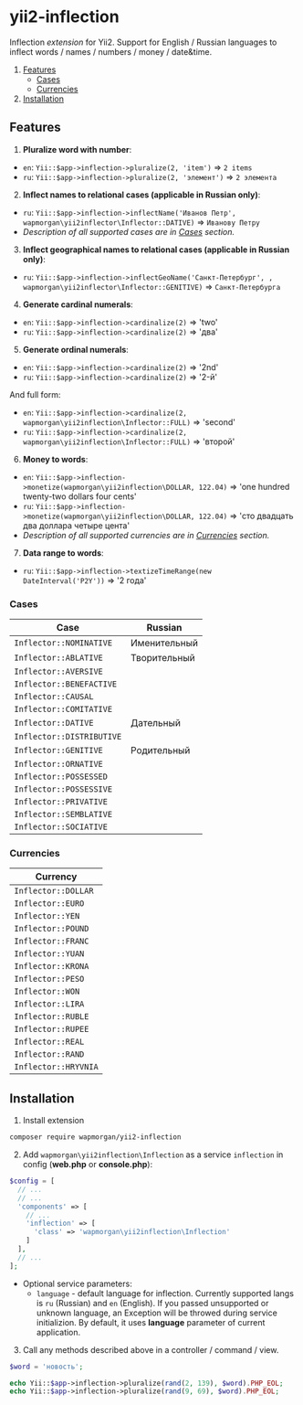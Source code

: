 # yii2-inflection
Inflection _extension_ for Yii2. Support for English / Russian languages to inflect words / names / numbers / money / date&amp;time.

1. [Features](#features)
	- [Cases](#cases)
	- [Currencies](#cases)
4. [Installation](#installation)

## Features
1. **Pluralize word with number**:
  - `en`: `Yii::$app->inflection->pluralize(2, 'item')` => `2 items`
  - `ru`: `Yii::$app->inflection->pluralize(2, 'элемент')` => `2 элемента`
  
2. **Inflect names to relational cases (applicable in Russian only)**:
  - `ru`: `Yii::$app->inflection->inflectName('Иванов Петр', wapmorgan\yii2inflector\Inflector::DATIVE)` => `Иванову Петру`
  - _Description of all supported cases are in [Cases](#cases) section._
  
3. **Inflect geographical names to relational cases (applicable in Russian only)**:
  - `ru`: `Yii::$app->inflection->inflectGeoName('Санкт-Петербург', , wapmorgan\yii2inflector\Inflector::GENITIVE)` => `Санкт-Петербурга`
  
4. **Generate cardinal numerals**:
  - `en`: `Yii::$app->inflection->cardinalize(2)` => 'two'
  - `ru`: `Yii::$app->inflection->cardinalize(2)` => 'два'

5. **Generate ordinal numerals**:
  - `en`: `Yii::$app->inflection->cardinalize(2)` => '2nd'
  - `ru`: `Yii::$app->inflection->cardinalize(2)` => '2-й'
  
  And full form:
  
  - `en`: `Yii::$app->inflection->cardinalize(2, wapmorgan\yii2inflection\Inflector::FULL)` => 'second'
  - `ru`: `Yii::$app->inflection->cardinalize(2, wapmorgan\yii2inflection\Inflector::FULL)` => 'второй'

6. **Money to words**:
  - `en`: `Yii::$app->inflection->monetize(wapmorgan\yii2inflection\DOLLAR, 122.04)` => 'one hundred twenty-two dollars four cents'
  - `ru`: `Yii::$app->inflection->monetize(wapmorgan\yii2inflection\DOLLAR, 122.04)` => 'сто двадцать два доллара четыре цента'
  - _Description of all supported currencies are in [Currencies](#currencies) section._
  
7. **Data range to words**:
  - `ru`: `Yii::$app->inflection->textizeTimeRange(new DateInterval('P2Y'))` => '2 года'
  
### Cases

| Case                      | Russian      |
|---------------------------|--------------|
| `Inflector::NOMINATIVE`   | Именительный |
| `Inflector::ABLATIVE`     | Творительный |
| `Inflector::AVERSIVE`     |              |
| `Inflector::BENEFACTIVE`  |              |
| `Inflector::CAUSAL`       |              |
| `Inflector::COMITATIVE`   |              |
| `Inflector::DATIVE`       | Дательный    |
| `Inflector::DISTRIBUTIVE` |              |
| `Inflector::GENITIVE`     | Родительный  |
| `Inflector::ORNATIVE`     |              |
| `Inflector::POSSESSED`    |              |
| `Inflector::POSSESSIVE`   |              |
| `Inflector::PRIVATIVE`    |              |
| `Inflector::SEMBLATIVE`   |              |
| `Inflector::SOCIATIVE`    |              |

### Currencies

| Currency             |
|----------------------|
| `Inflector::DOLLAR`  |
| `Inflector::EURO`    |
| `Inflector::YEN`     |
| `Inflector::POUND`   |
| `Inflector::FRANC`   |
| `Inflector::YUAN`    |
| `Inflector::KRONA`   |
| `Inflector::PESO`    |
| `Inflector::WON`     |
| `Inflector::LIRA`    |
| `Inflector::RUBLE`   |
| `Inflector::RUPEE`   |
| `Inflector::REAL`    |
| `Inflector::RAND`    |
| `Inflector::HRYVNIA` |

## Installation
1. Install extension
  ```bash
  composer require wapmorgan/yii2-inflection
  ```
2. Add `wapmorgan\yii2inflection\Inflection` as a service `inflection` in config (**web.php** or **console.php**):
  ```php
  $config = [
    // ...
    // ...
    'components' => [
      // ...
      'inflection' => [
        'class' => 'wapmorgan\yii2inflection\Inflection'
      ]
    ],
    // ...
  ];
  ```
  - Optional service parameters:
  	- `language` - default language for inflection. Currently supported langs is `ru` (Russian) and `en` (English). If you passed unsupported or unknown language, an Exception will be throwed during service initializion. By default, it uses **language** parameter of current application.
  
3. Call any methods described above in a controller / command / view.
  ```php
  $word = 'новость';
  
  echo Yii::$app->inflection->pluralize(rand(2, 139), $word).PHP_EOL;
  echo Yii::$app->inflection->pluralize(rand(9, 69), $word).PHP_EOL;
  ```
